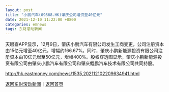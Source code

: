 ```yaml
---
layout: post
title: "小鹏汽车(09868.HK)肇庆公司增资至40亿元"
date: 2021-12-10 11:22:00 +0800
categories: emnews
tags: 东财滚动新闻
---
```


天眼查APP显示，12月9日，肇庆小鹏汽车有限公司发生工商变更，公司注册资本由15亿元增至40亿元，增幅约166.67%。同时，肇庆小鹏新能源投资有限公司注册资本由10亿元增至50亿元，增幅400%。股权穿透图显示，肇庆小鹏新能源投资有限公司由肇庆小鹏汽车有限公司和肇庆鲲鹏汽车技术有限公司共同持股。

<http://hk.eastmoney.com/news/1535,202112102209634941.html>

[返回东财滚动新闻](//finews.withounder.com/emnews/)｜[返回首页](//finews.withounder.com/)